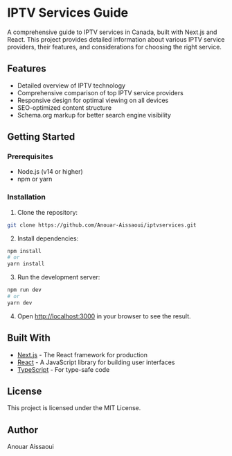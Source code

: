 # IPTV Services Guide

A comprehensive guide to IPTV services in Canada, built with Next.js and React. This project provides detailed information about various IPTV service providers, their features, and considerations for choosing the right service.

## Features

- Detailed overview of IPTV technology
- Comprehensive comparison of top IPTV service providers
- Responsive design for optimal viewing on all devices
- SEO-optimized content structure
- Schema.org markup for better search engine visibility

## Getting Started

### Prerequisites

- Node.js (v14 or higher)
- npm or yarn

### Installation

1. Clone the repository:
```bash
git clone https://github.com/Anouar-Aissaoui/iptvservices.git
```

2. Install dependencies:
```bash
npm install
# or
yarn install
```

3. Run the development server:
```bash
npm run dev
# or
yarn dev
```

4. Open [http://localhost:3000](http://localhost:3000) in your browser to see the result.

## Built With

- [Next.js](https://nextjs.org/) - The React framework for production
- [React](https://reactjs.org/) - A JavaScript library for building user interfaces
- [TypeScript](https://www.typescriptlang.org/) - For type-safe code

## License

This project is licensed under the MIT License.

## Author

Anouar Aissaoui
